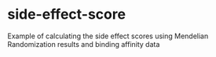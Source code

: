 # side-effect-score
Example of calculating the side effect scores using Mendelian Randomization results and binding affinity data
